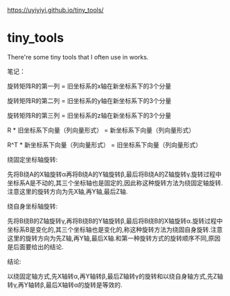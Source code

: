 https://uyiyiyi.github.io/tiny_tools/

# tiny_tools
There're some tiny tools that I often use in works.

笔记：

旋转矩阵R的第一列 = 旧坐标系的x轴在新坐标系下的3个分量

旋转矩阵R的第二列 = 旧坐标系的y轴在新坐标系下的3个分量

旋转矩阵R的第三列 = 旧坐标系的z轴在新坐标系下的3个分量

R * 旧坐标系下向量（列向量形式） = 新坐标系下向量（列向量形式）

R^T * 新坐标系下向量（列向量形式） = 旧坐标系下向量（列向量形式）



绕固定坐标轴旋转:

先将B绕A的X轴旋转α再将B绕A的Y轴旋转β,最后将B绕A的Z轴旋转γ.旋转过程中坐标系A是不动的,其三个坐标轴也是固定的,因此称这种旋转方法为绕固定轴旋转.注意这里的旋转方向为先X轴,再Y轴,最后Z轴.

绕自身坐标轴旋转:

先将B绕B的Z轴旋转γ,再将B绕B的Y轴旋转β,最后将B绕B的X轴旋转α.旋转过程中坐标系B是变化的,其三个坐标轴也是变化的,称这种旋转方法为绕固自身旋转.注意这里的旋转方向为先Z轴,再Y轴,最后X轴.和第一种旋转方式的旋转顺序不同,原因是后面要给出的结论.

结论:

以绕固定轴方式,先X轴转α,再Y轴转β,最后Z轴转γ的旋转和以绕自身轴方式,先Z轴转γ,再Y轴转β,最后X轴转α的旋转是等效的.

